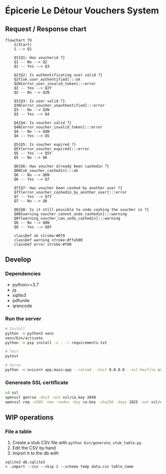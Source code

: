 # Épicerie Le Détour Vouchers System

## Request / Response chart

```mermaid
flowchart TD
    S(Start)
    S --> Q1

    Q1{Q1: Has voucherid ?}
    Q1 -- No --> Q2
    Q1 -- Yes --> Q3

    Q2{Q2: Is authentificating user valid ?}
    Q2Y[ok_user_authentified]:::ok
    Q2N[error_user_invalid_token]:::error
    Q2 -- Yes --> Q2Y
    Q2 -- No --> Q2N

    Q3{Q3: Is user valid ?}
    Q3N[error_voucher_unauthentified]:::error
    Q3 -- No --> Q3N
    Q3 -- Yes --> Q4

    Q4{Q4: Is voucher valid ?}
    Q4N[error_voucher_invalid_token]:::error
    Q4 -- No --> Q4N
    Q4 -- Yes --> Q5

    Q5{Q5: Is voucher expired ?}
    Q5Y[error_voucher_expired]:::error
    Q5 -- Yes --> Q5Y
    Q5 -- No --> Q6

    Q6{Q6: Has voucher already been cashedin ?}
    Q6N[ok_voucher_cashedin]:::ok
    Q6 -- No --> Q6N
    Q6 -- Yes --> Q7

    Q7{Q7: Has voucher been cashed by another user ?}
    Q7Y[error_voucher_cashedin_by_another_user]:::error
    Q7 -- Yes --> Q7Y
    Q7 -- No --> Q8

    Q8{Q8: Is it still possible to undo cashing the voucher in ?}
    Q8N[warning_voucher_cannot_undo_cashedin]:::warning
    Q8Y[warning_voucher_can_undo_cashedin]:::warning
    Q8 -- No --> Q8N
    Q8 -- Yes --> Q8Y

    classDef ok stroke:#0f0
    classDef warning stroke:#ffa500
    classDef error stroke:#f00
```

## Develop

### Dependencies

- python>=3.7
- jq
- sqlite3
- pdfunite
- qrencode


### Run the server

```sh
# Install
python -m python3 venv
venv/bin/activate
python -m pip install -e . -r requirements.txt

# Test
pytest

# Serve
python -m uvicorn app.main:app --reload --host 0.0.0.0 --ssl-keyfile ssl/ca.key --ssl-certfile ssl/ca.pem --ssl-keyfile-password nopasswd --env-file dev.env
```

### Genereate SSL certificate

```sh
cd ssl
openssl genrsa -des3 -out ssl/ca.key 2048
openssl req -x509 -new -nodes -key ca.key -sha256 -days 1825 -out ssl/ca.pem
```

## WIP operations

### File a table

1. Create a stub CSV file with `python bin/generate_stub_table.py`
2. Edit the CSV by hand
3. Import it to the db with

```
sqlite3 db.sqlite3
> .import --csv --skip 1 --schema temp data.csv table_name
```
